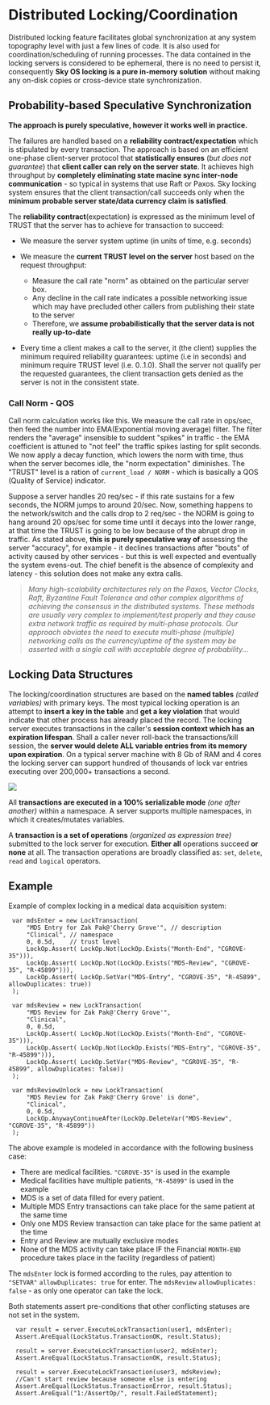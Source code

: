  # Distributed Locking/Coordination 
 Distributed locking feature facilitates global synchronization at any system topography level with just a few 
lines of code. It is also used for coordination/scheduling of running processes. The data contained in the
 locking servers is considered to be ephemeral, there is no need to persist it, consequently
 **Sky OS locking is a pure in-memory solution** without making any on-disk copies or cross-device state synchronization. 

 ## Probability-based Speculative Synchronization

 **The approach is purely speculative, however it works well in practice.**

 The failures are handled based on a **reliability contract/expectation** which is stipulated by every transaction.
 The approach is based on an efficient one-phase client-server protocol that **statistically ensures** 
(*but does not guarantee*) that **client caller can rely on the server state**. It achieves high throughput by 
 **completely eliminating state macine sync inter-node communication** - so typical in systems that use Raft or Paxos. 
Sky locking system ensures that the client transaction/call succeeds only when the
 **minimum probable server state/data currency claim is satisfied**.

 The **reliability contract**(expectation) is expressed as the minimum level of TRUST that the server has to achieve 
for transaction to succeed:  

* We measure the server system uptime (in units of time, e.g. seconds)

* We measure the **current TRUST level on the server** host based on the request throughput:
  * Measure the call rate "norm" as obtained on the particular server box. 
  * Any decline in the call rate indicates a possible networking issue which may have precluded other callers from publishing their state to the server
  * Therefore, we **assume probabilistically that the server data is not really up-to-date**

* Every time a client makes a call to the server, it (the client) supplies the minimum required reliability guarantees: uptime (i.e in seconds) and minimum require TRUST level (i.e. 0..1.0). Shall the server not qualify per the requested guarantees, the client transaction gets denied as the server is not in the consistent state. 

### Call Norm - QOS

Call norm calculation works like this. We measure the call rate in ops/sec, then feed the number into 
EMA(Exponential moving average) filter. The filter renders the "average" insensible to suddent "spikes" in traffic - 
the EMA coefficient is attuned to "not feel" the traffic spikes lasting for split seconds. We now apply a decay function,
 which lowers the norm with time, thus when the server becomes idle, the "norm expectation" diminishes. The "TRUST" level 
is a ration of  `current_load / NORM` - which is basically a QOS (Quality of Service) indicator. 

Suppose a server handles 20 req/sec - if this rate sustains for a few seconds, the NORM jumps to around 20/sec. Now,
 something happens to the network/switch and the calls drop to 2 req/sec - the NORM is going to hang around 20 ops/sec
 for some time until it decays into the lower range, at that time the TRUST is going to be low because of the abrupt drop
 in traffic. As stated above, **this is purely speculative way of** assessing the server "accuracy", for example - it declines
 transactions after "bouts" of activity caused by other services - but this is well expected and eventually the system evens-out. The chief benefit is the absence of complexity and latency - this solution does not make any extra calls.

> *Many high-scalability architectures rely on the Paxos, Vector Clocks, Raft, Byzantine Fault Tolerance and other complex 
> algorithms of achieving the consensus in the distributed systems. These methods are usually very complex to implement/test
>  properly and they cause extra network traffic as required by multi-phase protocols. Our approach obviates the need to execute
>  multi-phase (multiple) networking calls as the currency/uptime of the system may be asserted with a single call with 
> acceptable degree of probability...*

## Locking Data Structures

The locking/coordination structures are based on the **named tables** *(called variables)* with primary keys. The most typical
 locking operation is an attempt to **insert a key in the table** and **get a key violation** that would indicate that other 
process has already placed the record. The locking server executes transactions in the caller's 
**session context which has an expiration lifespan**. Shall a caller never roll-back the transactions/kill session, the 
**server would delete ALL variable entries from its memory upon expiration**. On a typical server machine with 8 Gb of RAM and 
4 cores the locking server can support hundred of thousands of lock var entries executing over 200,000+ transactions a second. 

<img src="/doc/img/locking-ns.svg">

All **transactions are executed in a 100% serializable mode** *(one after another)* within a namespace. A server supports 
multiple namespaces, in which it creates/mutates variables.

 A **transaction is a set of operations** *(organized as expression tree)* submitted to the lock server for execution. 
**Either all** operations succeed **or none** at all. The transaction operations are broadly classified as: `set`, `delete`,
 `read` and `logical` operators. 

## Example

 Example of complex locking in a medical data acquisition system:

 ```CSharp
  var mdsEnter = new LockTransaction(
      "MDS Entry for Zak Pak@'Cherry Grove'", // description  
      "Clinical", // namespace
      0, 0.5d,    // trust level
      LockOp.Assert( LockOp.Not(LockOp.Exists("Month-End", "CGROVE-35"))),
      LockOp.Assert( LockOp.Not(LockOp.Exists("MDS-Review", "CGROVE-35", "R-45899"))),
      LockOp.Assert( LockOp.SetVar("MDS-Entry", "CGROVE-35", "R-45899", allowDuplicates: true))
  );

  var mdsReview = new LockTransaction(
      "MDS Review for Zak Pak@'Cherry Grove'", 
      "Clinical",
      0, 0.5d,
      LockOp.Assert( LockOp.Not(LockOp.Exists("Month-End", "CGROVE-35"))),
      LockOp.Assert( LockOp.Not(LockOp.Exists("MDS-Entry", "CGROVE-35", "R-45899"))),
      LockOp.Assert( LockOp.SetVar("MDS-Review", "CGROVE-35", "R-45899", allowDuplicates: false))
  );

  var mdsReviewUnlock = new LockTransaction(
      "MDS Review for Zak Pak@'Cherry Grove' is done", 
      "Clinical", 
      0, 0.5d,
      LockOp.AnywayContinueAfter(LockOp.DeleteVar("MDS-Review", "CGROVE-35", "R-45899"))
  );
```

The above example is modeled in accordance with the following business case: 

* There are medical facilities. `"CGROVE-35"` is used in the example
* Medical facilities have multiple patients, `"R-45899"` is used in the example
* MDS is a set of data filled for every patient.
* Multiple MDS Entry transactions can take place for the same patient at the same time
* Only one MDS Review transaction can take place for the same patient at the time
* Entry and Review are mutually exclusive modes
* None of the MDS activity can take place IF the Financial `MONTH-END` procedure takes place in the facility (regardless of patient) 

The `mdsEnter` lock is formed according to the rules, pay attention to `"SETVAR"` `allowDuplicates: true` for enter. 
The `mdsReview` `allowDuplicates: false` - as only one operator can take the lock. 

Both statements assert pre-conditions that other conflicting statuses are not set in the system. 

```CSharp
  var result = server.ExecuteLockTransaction(user1, mdsEnter);
  Assert.AreEqual(LockStatus.TransactionOK, result.Status);

  result = server.ExecuteLockTransaction(user2, mdsEnter);
  Assert.AreEqual(LockStatus.TransactionOK, result.Status);

  result = server.ExecuteLockTransaction(user3, mdsReview); 
  //Can't start review because someone else is entering
  Assert.AreEqual(LockStatus.TransactionError, result.Status);
  Assert.AreEqual("1:/AssertOp/", result.FailedStatement);
```